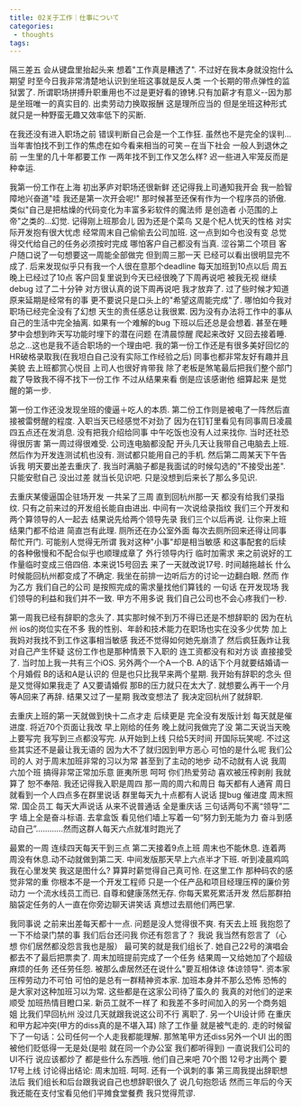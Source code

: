 ```yaml
---
title: 02关于工作｜仕事について
categories:
 - thoughts
tags:
---
```

隔三差五 会从键盘里抬起头来 想着"工作真是糟透了". 不过好在我本身就没抱什么期望  时至今日我非常清楚地认识到坐班这事就是反人类 一个长期的带点弹性的监狱罢了. 所谓职场拼搏升职重用也不过是更好看的镣铐.只有加薪才有意义--因为那是坐班唯一的真实目的.  出卖劳动力换取报酬 这是理所应当的 但是坐班这种形式 就只是一种野蛮无趣又效率低下的买断. 

在我还没有进入职场之前 错误判断自己会是一个工作狂. 虽然也不是完全的误判...当年害怕找不到工作的焦虑在如今看来相当的可笑－在当下社会 一般人到退休之前 一生里的几十年都要工作 一两年找不到工作又怎么样? 迟一些进入牢笼反而是种幸运. 

我第一份工作在上海 初出茅庐对职场还很新鲜 还记得我上司通知我开会 我一脸智障地兴奋道"哇 我还是第一次开会呢!"  那时候甚至还保有作为一个程序员的骄傲. 类似"自己是把枯燥的代码变化为丰富多彩软件的魔法师 是创造者 小范围的上帝"之类的...幻觉. 记得刚上班那会儿 因为还是个菜鸟 又是个杞人忧天的性格 对实际开发抱有很大忧虑 经常周末自己偷偷去公司加班. 这一点到如今也没有变 总觉得交代给自己的任务必须按时完成 哪怕客户自己都没有当真. 涩谷第二个项目 客户随口说了一句想要这一周能全部做完 但到周三那一天 已经可以看出很明显完不成了. 后来发现似乎只有我一个人很在意那个deadline 每天加班到10点以后 周五晚上已经过了10点 客户回复里说到今天已经很晚了下周再说吧 被我无视 继续debug 过了二十分钟 对方很认真的说下周再说吧 我才放弃了. 过了些时候才知道原来延期是经常有的事 更不要说只是口头上的"希望这周能完成"了. 哪怕如今我对职场已经完全没有了幻想 天生的责任感总让我很累. 因为没有办法将工作中的事从自己的生活中完全抽离. 如果有一个难解的bug 下班以后还总是会想着. 甚至在睡梦中会想到昨天写功能时埋下的潜在问题 在清晨惊醒 爬起来改好 又回去接着睡. 总之...这也是我不适合职场的一个理由吧. 我的第一份工作还是有很多美好回忆的 HR破格录取我(在我坦白自己没有实际工作经验之后) 同事也都非常友好有趣并且美貌 去上班都赏心悦目 上司人也很好肯带我 除了老板是煞笔最后把我们整个部门裁了导致我不得不找下一份工作 不过从结果来看 倒是应该感谢他 细算起来 是觉醒的第一步.

第一份工作还没发现坐班的傻逼＋吃人的本质. 第二份工作则是被电了一阵然后直接被雷劈醒的程度. 入职当天已经感觉不对劲了 因为在钉钉里看见有同事周日凌晨四五点还在发消息. 没有把我介绍给同事 中午吃饭也没有人过来找你. 当时还社恐得很厉害 第一周过得很难受. 公司连电脑都没配 开头几天让我带自己电脑去上班. 然后作为开发连测试机也没有. 测试都只能用自己的手机.  然后第二周某天下午告诉我 明天要出差去重庆了. 我当时满脑子都是我面试的时候勾选的"不接受出差". 只能安慰自己 没出过差 就当长见识吧. 只是没想到后来长了那么多见识. 

去重庆某傻逼国企驻场开发 一共呆了三周 直到回杭州那一天 都没有给我们录指纹. 只有之前来过的开发组长能自由进出. 中间有一次说给录指纹 我们三个开发和两个算领导的人一起去 结果说先给两个领导先录 我们三个以后再说. 让你来上班 结果门都不给进 简直岂有此理.  厕所还在办公室外面 每次去厕所回来还得让同事帮忙开门. 可能别人觉得无所谓 我对这种"小事"却是相当敏感 和这事配套的后续的各种傲慢和不配合似乎也顺理成章了 外行领导内行 临时加需求 来之前说好的工作量临时变成三倍四倍. 本来说15号回去 来了一天就改说17号. 时间越拖越长 什么时候能回杭州都变成了不确定. 我坐在前排一边听后方的讨论一边翻白眼. 然而 作为乙方 我们自己的公司 是按照完成的需求量找他们算钱的 一句话 在开发现场 我们领导的利益和我们并不一致. 甲方不用多说 我们自己公司也不会心疼我们一秒. 

第一周我已经有辞职的念头了. 其实那时候不到万不得已还是不想辞职的 因为在杭州 ios的岗位实在不多 我的性别、年龄和技术能力在职场也实在没多少优势 加上我妈对我找不到工作这事相当敏感 我还不觉得如何她先崩溃了 然后疯狂轰炸让我对自己产生怀疑 这份工作也是那种情景下入职的 连工资都没有和对方谈 直接接受了. 当时加上我一共有三个iOS. 另外两个一个A一个B. A的话下个月就要结婚请一个月婚假 B的话和A是认识的 但是也只比我早来两个星期. 我开始有辞职的念头 但是又觉得如果我走了 A又要请婚假 那B的压力就只在太大了. 就想要么再干一个月等A回来了再辞. 结果又过了一星期 我改变想法了 我决定回杭州了就辞职. 

去重庆上班的第一天就做到快十二点才走 后续更是 完全没有发版计划 每天就是催进度. 将近70个页面让我改 早上刚给的任务 晚上就问我做完了没 第二天说当天晚上要写完 我写到三点都没写完. 从开始到上线 只给5天时间 开国际玩笑呢. 不过这些其实还不是最让我无语的 因为大不了就归因到甲方恶心 可怕的是什么呢 我们公司的人 对于周末加班非常的习以为常 甚至到了主动的地步 动不动就有人说 我周六加个班 搞得非常正常加乐意 匪夷所思 呵呵 你们热爱劳动 喜欢被压榨剥削 我就算了 恕不奉陪. 我还记得我入职是周四 那一周的周六和周日 每天都有人通宵 周日就看到一个人四点多在群里说话 群里每天九十点都有人说话 提bug 催进度 周末照常. 国企员工 每天大声说话 从来不说普通话 全是重庆话 三句话两句不离“领导”二字 墙上全是奋斗标语. 去拿盒饭 看见他们墙上写着一句“努力到无能为力 奋斗到感动自己”…………然而这群人每天六点就准时跑光了 

最累的一周 连续四天每天干到三点 第二天接着9点上班 周末也不能休息. 连着两周没有休息.动不动就做到第二天. 中间发版那天早上六点半才下班.  听到凌晨鸡鸣 我在心里发笑 我这是图什么?  算算时薪觉得自己真可怜. 在这里工作 那种码农的感觉非常的重 你根本不是一个开发工程师 只是一个任产品和项目经理压榨的廉价劳动力 一个流水线员工而已. 自尊和健康荡然无存. 你每天累死累活开发 然后那群拍脑袋定任务的人一直在你旁边聊天讲笑话 真想过去扇他们两巴掌. 

我同事说 之前来出差每天都十一点. 问题是没人觉得很不爽. 有天去上班 我抱怨了一下不给录门禁的事 我们后台还问我 你还有怨言了？ 我说 我当然有怨言了（心想 你们居然都没怨言我也是服） 最可笑的就是我们组长了. 她自己22号的演唱会都去不了最后把票卖了. 周末加班提前完成了一个任务 结果周一又给她加了个超级麻烦的任务 还任劳任怨. 被那么虐居然还在说什么"要互相体谅 体谅领导". 资本家压榨劳动力不可怕 可怕的是总有一群精神资本家.  加班本身并不那么恐怖 恐怖的是大家对这种加班习以为常. 这些都是在这家公司待了蛮久的 我真的对他们的逆来顺受 加班热情目瞪口呆. 新员工就不一样了 和我差不多时间加入的另一个商务姐姐 比我们早回杭州 没过几天就跟我说这公司不行 离职了. 另一个UI设计师 在重庆和甲方起冲突(甲方的diss真的是不堪入耳) 除了工作量 就是被气走的. 走的时候留下了一句话：公司任何一个人走我都能理解.  那煞笔甲方还diss另外一个UI 出的图被他们贬低得一无是处(是啦 就在同一个办公室 我们都听得到) 一直说我们公司的UI不行 说应该都炒了 都是些什么东西哦.  他们自己来吧 70个图 12号才出两个 要17号上线 讨论得出结论: 周末加班. 呵呵. 还有一个讽刺的事 第三周我提出辞职想法后 我们组长和后台跟我说自己也想辞职很久了 说几句抱怨话 然而三年后的今天 我还能在支付宝看见他们平摊食堂餐费 我只觉得荒谬. 
